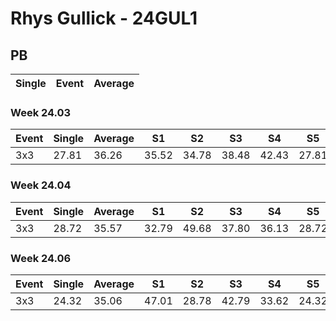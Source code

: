 # Rhys Gullick - 24GUL1

## PB
|Single|Event|Average|
|----|----|----|
### Week 24.03
|Event|Single|Average|S1|S2|S3|S4|S5|
|-----|-------|------|--|--|--|--|--|
|3x3|27.81|36.26|35.52|34.78|38.48|42.43|27.81|
### Week 24.04
|Event|Single|Average|S1|S2|S3|S4|S5|
|-----|-------|------|--|--|--|--|--|
|3x3|28.72|35.57|32.79|49.68|37.80|36.13|28.72|
### Week 24.06
|Event|Single|Average|S1|S2|S3|S4|S5|
|-----|-------|------|--|--|--|--|--|
|3x3|24.32|35.06|47.01|28.78|42.79|33.62|24.32|

